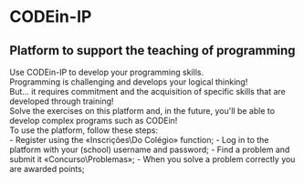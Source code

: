 # CODEin-IP

## Platform to support the teaching of programming

<p>
    Use CODEin-IP to develop your programming skills.<br>
    Programming is challenging and develops your logical thinking!<br>
    But... it requires commitment and the acquisition of specific skills that are developed through training!<br>
    Solve the exercises on this platform and, in the future, you'll be able to develop complex programs such as CODEin!<br>
    To use the platform, follow these steps:<br>
    - Register using the «Inscrições\Do Colégio» function;
    - Log in to the platform with your (school) username and password;
    - Find a problem and submit it «Concurso\Problemas»;
    - When you solve a problem correctly you are awarded points;
</p>
